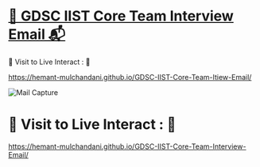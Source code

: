# [🧮 GDSC IIST Core Team Interview Email 📬](https://hemant-mulchandani.github.io/GDSC-IIST-Core-Team-Interview-Email/)

  📌 Visit to Live Interact : 🔗

  https://hemant-mulchandani.github.io/GDSC-IIST-Core-Team-Itiew-Email/

  ![Mail Capture](Media/GDSC-IIST-Core-Team-Interview-Email-Screensot.png)

# 📌 Visit to Live Interact : 🔗

  https://hemant-mulchandani.github.io/GDSC-IIST-Core-Team-Interview-Email/ 
